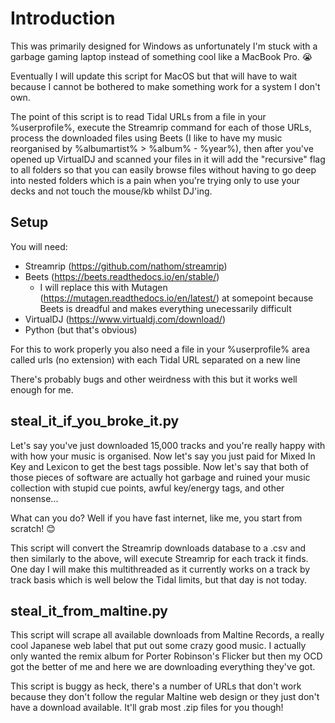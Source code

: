 # Introduction

This was primarily designed for Windows as unfortunately I'm stuck with a garbage gaming laptop instead of something cool like a MacBook Pro. 😭

Eventually I will update this script for MacOS but that will have to wait because I cannot be bothered to make something work for a system I don't own.

The point of this script is to read Tidal URLs from a file in your %userprofile%, execute the Streamrip command for each of those URLs, process the downloaded files using Beets (I like to have my music reorganised by %albumartist% > %album% - %year%), then after you've opened up VirtualDJ and scanned your files in it will add the "recursive" flag to all folders so that you can easily browse files without having to go deep into nested folders which is a pain when you're trying only to use your decks and not touch the mouse/kb whilst DJ'ing.

## Setup

You will need:
 - Streamrip (https://github.com/nathom/streamrip)
 - Beets (https://beets.readthedocs.io/en/stable/)
   - I will replace this with Mutagen (https://mutagen.readthedocs.io/en/latest/) at somepoint because Beets is dreadful and makes everything unecessarily difficult
 - VirtualDJ (https://www.virtualdj.com/download/)
 - Python (but that's obvious)

For this to work properly you also need a file in your %userprofile% area called urls (no extension) with each Tidal URL separated on a new line

There's probably bugs and other weirdness with this but it works well enough for me.

## steal_it_if_you_broke_it.py

Let's say you've just downloaded 15,000 tracks and you're really happy with with how your music is organised. Now let's say you just paid for Mixed In Key and Lexicon to get the best tags possible. Now let's say that both of those pieces of software are actually hot garbage and ruined your music collection with stupid cue points, awful key/energy tags, and other nonsense...

What can you do? Well if you have fast internet, like me, you start from scratch! 😊

This script will convert the Streamrip downloads database to a .csv and then similarly to the above, will execute Streamrip for each track it finds. One day I will make this multithreaded as it currently works on a track by track basis which is well below the Tidal limits, but that day is not today.

## steal_it_from_maltine.py

This script will scrape all available downloads from Maltine Records, a really cool Japanese web label that put out some crazy good music. I actually only wanted the remix album for Porter Robinson's Flicker but then my OCD got the better of me and here we are downloading everything they've got.

This script is buggy as heck, there's a number of URLs that don't work because they don't follow the regular Maltine web design or they just don't have a download available. It'll grab most .zip files for you though!
